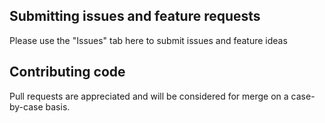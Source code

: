 ## Submitting issues and feature requests

Please use the "Issues" tab here to submit issues and feature ideas

## Contributing code

Pull requests are appreciated and will be considered for merge on a case-by-case basis.
